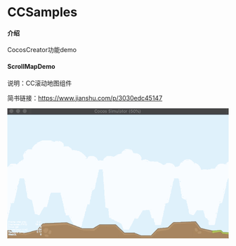 # CCSamples

#### 介绍

CocosCreator功能demo



#### ScrollMapDemo

说明：CC滚动地图组件

简书链接：https://www.jianshu.com/p/3030edc45147

![ScrollMap1](screenshot/ScrollMap1.gif)